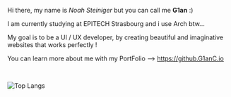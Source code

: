Hi there, my name is *Noah Steiniger* but you can call me **G1an** :)

I am currently studying at EPITECH Strasbourg and i use Arch btw...

My goal is to be a UI / UX developer, by creating beautiful and imaginative websites that works perfectly !

You can learn more about me with my PortFolio --> https://github.G1anC.io

<br>

![Top Langs](https://github-readme-stats.vercel.app/api/top-langs/?username=G1anC&layout=compact&theme=github_dark)
